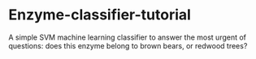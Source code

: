 # Enzyme-classifier-tutorial
A simple SVM machine learning classifier to answer the most urgent of questions: does this enzyme belong to brown bears, or redwood trees?
